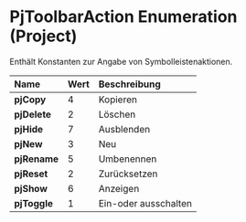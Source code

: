 
# PjToolbarAction Enumeration (Project)

Enthält Konstanten zur Angabe von Symbolleistenaktionen.



|**Name**|**Wert**|**Beschreibung**|
|:-----|:-----|:-----|
|**pjCopy**|4|Kopieren|
|**pjDelete**|2|Löschen|
|**pjHide**|7|Ausblenden|
|**pjNew**|3|Neu|
|**pjRename**|5|Umbenennen|
|**pjReset**|2|Zurücksetzen|
|**pjShow**|6|Anzeigen|
|**pjToggle**|1|Ein-oder ausschalten|
